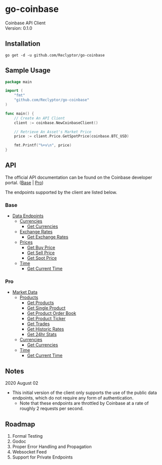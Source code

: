 # go-coinbase
Coinbase API Client \
Version: 0.1.0

## Installation
```shell script
go get -d -u github.com/Reclyptor/go-coinbase
```

## Sample Usage
```go
package main

import (
	"fmt"
	"github.com/Reclyptor/go-coinbase"
)

func main() {
	// Create An API Client
	client := coinbase.NewCoinbaseClient()

	// Retrieve An Asset's Market Price
	price := client.Price.GetSpotPrice(coinbase.BTC_USD)

	fmt.Printf("%+v\n", price)
}
```

## API
The official API documentation can be found on the Coinbase developer portal. ([Base](https://developers.coinbase.com/api/v2]) | [Pro](https://docs.pro.coinbase.com/#api))

The endpoints supported by the client are listed below.

### Base
- [Data Endpoints](https://developers.coinbase.com/api/v2#data-endpoints)
  - [Currencies](https://developers.coinbase.com/api/v2#currencies)
    - [Get Currencies](https://developers.coinbase.com/api/v2#get-currencies)
  - [Exchange Rates](https://developers.coinbase.com/api/v2#exchange-rates)
    - [Get Exchange Rates](https://developers.coinbase.com/api/v2#get-exchange-rates)
  - [Prices](https://developers.coinbase.com/api/v2#prices)
    - [Get Buy Price](https://developers.coinbase.com/api/v2#get-buy-price)
    - [Get Sell Price](https://developers.coinbase.com/api/v2#get-sell-price)
    - [Get Spot Price](https://developers.coinbase.com/api/v2#get-spot-price)
  - [Time](https://developers.coinbase.com/api/v2#time)
    - [Get Current Time](https://developers.coinbase.com/api/v2#get-current-time)

### Pro
- [Market Data](https://docs.pro.coinbase.com/#market-data)
  - [Products](https://docs.pro.coinbase.com/#products)
    - [Get Products](https://docs.pro.coinbase.com/#get-products)
    - [Get Single Product](https://docs.pro.coinbase.com/#get-single-product)
    - [Get Product Order Book](https://docs.pro.coinbase.com/#get-product-order-book)
    - [Get Product Ticker](https://docs.pro.coinbase.com/#get-product-ticker)
    - [Get Trades](https://docs.pro.coinbase.com/#get-trades)
    - [Get Historic Rates](https://docs.pro.coinbase.com/#get-historic-rates)
    - [Get 24hr Stats](https://docs.pro.coinbase.com/#get-24hr-stats)
  - [Currencies](https://docs.pro.coinbase.com/#currencies)
    - [Get Currencies](https://docs.pro.coinbase.com/#get-currencies)
  - [Time](https://docs.pro.coinbase.com/#time)
    - [Get Current Time](https://docs.pro.coinbase.com/#time)

## Notes
2020 August 02
 - This initial version of the client only supports the use of the public data endpoints, which do not require any form of authentication.
   - Note that these endpoints are throttled by Coinbase at a rate of roughly 2 requests per second.
   
## Roadmap
1) Formal Testing
2) Godoc
3) Proper Error Handling and Propagation
5) Websocket Feed
4) Support for Private Endpoints
